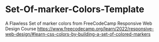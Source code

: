 # Set-Of-marker-Colors-Template
A Flawless Set of marker colors from FreeCodeCamp Responsive Web Design Course https://www.freecodecamp.org/learn/2022/responsive-web-design/#learn-css-colors-by-building-a-set-of-colored-markers
